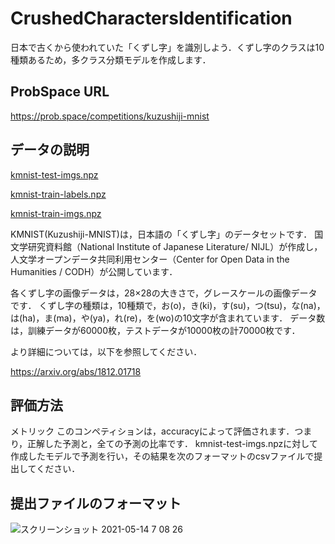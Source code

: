 # CrushedCharactersIdentification
日本で古くから使われていた「くずし字」を識別しよう．くずし字のクラスは10種類あるため，多クラス分類モデルを作成します．

## ProbSpace URL
https://prob.space/competitions/kuzushiji-mnist

## データの説明
[kmnist-test-imgs.npz](https://prob.space/competitions/kuzushiji-mnist/data/34)

[kmnist-train-labels.npz](https://prob.space/competitions/kuzushiji-mnist/data/35)

[kmnist-train-imgs.npz](https://prob.space/competitions/kuzushiji-mnist/data/36)

KMNIST(Kuzushiji-MNIST)は，日本語の「くずし字」のデータセットです．
国文学研究資料館（National Institute of Japanese Literature/ NIJL）が作成し，人文学オープンデータ共同利用センター（Center for Open Data in the Humanities / CODH）が公開しています．

各くずし字の画像データは，28×28の大きさで，グレースケールの画像データです．
くずし字の種類は，10種類で，お(o)，き(ki)，す(su)，つ(tsu)，な(na)，は(ha)，ま(ma)，や(ya)，れ(re)，を(wo)の10文字が含まれています．
データ数は，訓練データが60000枚，テストデータが10000枚の計70000枚です．

より詳細については，以下を参照してください．

https://arxiv.org/abs/1812.01718

## 評価方法
メトリック
このコンペティションは，accuracyによって評価されます．つまり，正解した予測と，全ての予測の比率です．
kmnist-test-imgs.npzに対して作成したモデルで予測を行い，その結果を次のフォーマットのcsvファイルで提出してください．

## 提出ファイルのフォーマット
![スクリーンショット 2021-05-14 7 08 26](https://user-images.githubusercontent.com/57268381/118193737-305c4180-b483-11eb-802e-7e689c559623.png)
